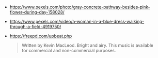 - https://www.pexels.com/photo/gray-concrete-pathway-besides-pink-flower-during-day-158028/
- https://www.pexels.com/video/a-woman-in-a-blue-dress-walking-through-a-field-4919750/

- https://freepd.com/upbeat.php
  
  > Written by Kevin MacLeod. Bright and airy. This music is available for commercial and non-commercial purposes.

